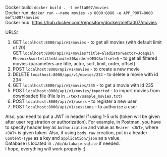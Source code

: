 Docker build: `docker build . -t mefta007/movies`  
Docker run: `docker run --name movies -p 8000:8080 -e APP_PORT=8080 mefta007/movies`  
Docker hub: https://hub.docker.com/repository/docker/mefta007/movies 

URLS:  
1. GET `localhost:8000/api/v1/movies` - to get all movies (with default limit of 20)  
   GET `localhost:8000/api/v1/movies?title=Gladiator&actor=Joaquin Phoenix&sort=title&limit=30&order=DESC&offset=5` -
   to get all filtered movies (parameters are title, actor, sort, limit, order, offset)  
2. POST `localhost:8000/api/v1/movies` - to create a new movie
3. DELETE `localhost:8000/api/v1/movies/234` - to delete a movie with id 234
4. GET `localhost:8000/api/v1/movies/235` - to get a movie with id 235
5. POST `localhost:8000/api/v1/movies/imported` - to import movies from downloaded file
   (file is in `./text/sample_movies.txt`)
6. POST `localhost:8000/api/v1/users` - to register a new user
7. POST `localhost:8000/api/v1/sessions` - to authorize a user  

Also, you need to put a JWT in header if using 1-5 urls 
(token will be given after user registration or authorization).
For example, in Postman, you have to specify header key as `Authorization`
and value as `Bearer <JWT>`, where `<JWT>` is given token. Also, if using
`body raw` creation, put in a header `Content-Type` as a key and `application/json`
as a value.  
Database is located in `./db/database.sqlite` if needed.  
I hope, everything will work properly :)


